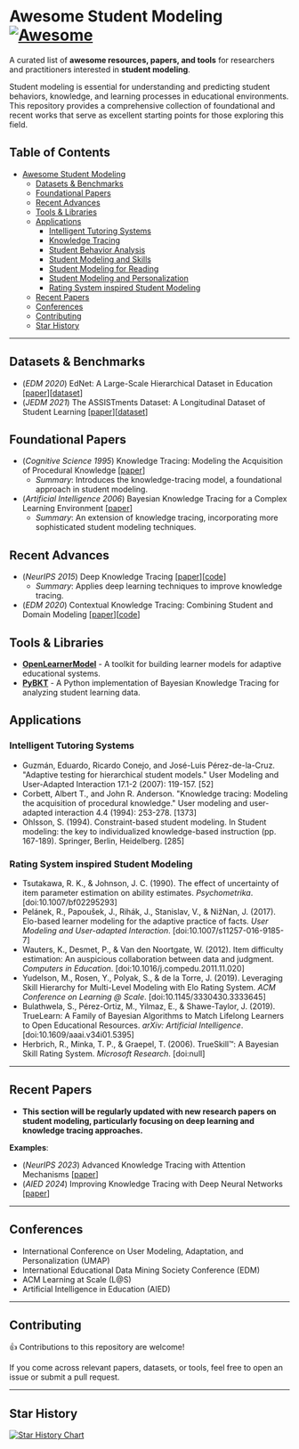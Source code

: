 
# Awesome Student Modeling [![Awesome](https://awesome.re/badge.svg)](https://awesome.re)

A curated list of **awesome resources, papers, and tools** for researchers and practitioners interested in **student modeling**.

Student modeling is essential for understanding and predicting student behaviors, knowledge, and learning processes in educational environments. This repository provides a comprehensive collection of foundational and recent works that serve as excellent starting points for those exploring this field.

## Table of Contents

- [Awesome Student Modeling](#awesome-student-modeling)
  - [Datasets & Benchmarks](#datasets--benchmarks)
  - [Foundational Papers](#foundational-papers)
  - [Recent Advances](#recent-advances)
  - [Tools & Libraries](#tools--libraries)
  - [Applications](#applications)
    - [Intelligent Tutoring Systems](#intelligent-tutoring-systems)
    - [Knowledge Tracing](#knowledge-tracing)
    - [Student Behavior Analysis](#student-behavior-analysis)
    - [Student Modeling and Skills](#student-modeling-and-skills)
    - [Student Modeling for Reading](#student-modeling-for-reading)
    - [Student Modeling and Personalization](#student-modeling-and-personalization)
    - [Rating System inspired Student Modeling](#rating-system-inspired-student-modeling)
  - [Recent Papers](#recent-papers)
  - [Conferences](#conferences)
  - [Contributing](#contributing)
  - [Star History](#star-history)

---

## Datasets & Benchmarks
- (*EDM 2020*) EdNet: A Large-Scale Hierarchical Dataset in Education [[paper](https://example.com)][[dataset](https://example.com)]
- (*JEDM 2021*) The ASSISTments Dataset: A Longitudinal Dataset of Student Learning [[paper](https://example.com)][[dataset](https://example.com)]

## Foundational Papers
- (*Cognitive Science 1995*) Knowledge Tracing: Modeling the Acquisition of Procedural Knowledge [[paper](https://example.com)]
  - *Summary*: Introduces the knowledge-tracing model, a foundational approach in student modeling.
- (*Artificial Intelligence 2006*) Bayesian Knowledge Tracing for a Complex Learning Environment [[paper](https://example.com)]
  - *Summary*: An extension of knowledge tracing, incorporating more sophisticated student modeling techniques.

## Recent Advances
- (*NeurIPS 2015*) Deep Knowledge Tracing [[paper](https://example.com)][[code](https://example.com)]
  - *Summary*: Applies deep learning techniques to improve knowledge tracing.
- (*EDM 2020*) Contextual Knowledge Tracing: Combining Student and Domain Modeling [[paper](https://example.com)][[code](https://example.com)]

## Tools & Libraries
- **[OpenLearnerModel](https://github.com/openlearnermodel)** - A toolkit for building learner models for adaptive educational systems.
- **[PyBKT](https://github.com/CAHLR/pyBKT)** - A Python implementation of Bayesian Knowledge Tracing for analyzing student learning data.

## Applications

### Intelligent Tutoring Systems
- Guzmán, Eduardo, Ricardo Conejo, and José-Luis Pérez-de-la-Cruz. "Adaptive testing for hierarchical student models." User Modeling and User-Adapted Interaction 17.1-2 (2007): 119-157. [52]
- Corbett, Albert T., and John R. Anderson. "Knowledge tracing: Modeling the acquisition of procedural knowledge." User modeling and user-adapted interaction 4.4 (1994): 253-278. [1373]
- Ohlsson, S. (1994). Constraint-based student modeling. In Student modeling: the key to individualized knowledge-based instruction (pp. 167-189). Springer, Berlin, Heidelberg. [285]

### Rating System inspired Student Modeling
- Tsutakawa, R. K., & Johnson, J. C. (1990). The effect of uncertainty of item parameter estimation on ability estimates. *Psychometrika*. [doi:10.1007/bf02295293]
- Pelánek, R., Papoušek, J., Rihák, J., Stanislav, V., & NižNan, J. (2017). Elo-based learner modeling for the adaptive practice of facts. *User Modeling and User-adapted Interaction*. [doi:10.1007/s11257-016-9185-7]
- Wauters, K., Desmet, P., & Van den Noortgate, W. (2012). Item difficulty estimation: An auspicious collaboration between data and judgment. *Computers in Education*. [doi:10.1016/j.compedu.2011.11.020]
- Yudelson, M., Rosen, Y., Polyak, S., & de la Torre, J. (2019). Leveraging Skill Hierarchy for Multi-Level Modeling with Elo Rating System. *ACM Conference on Learning @ Scale*. [doi:10.1145/3330430.3333645]
- Bulathwela, S., Pérez-Ortiz, M., Yilmaz, E., & Shawe-Taylor, J. (2019). TrueLearn: A Family of Bayesian Algorithms to Match Lifelong Learners to Open Educational Resources. *arXiv: Artificial Intelligence*. [doi:10.1609/aaai.v34i01.5395]
- Herbrich, R., Minka, T. P., & Graepel, T. (2006). TrueSkill™: A Bayesian Skill Rating System. *Microsoft Research*. [doi:null]

---

## Recent Papers
- **This section will be regularly updated with new research papers on student modeling, particularly focusing on deep learning and knowledge tracing approaches.**

**Examples**:
- (*NeurIPS 2023*) Advanced Knowledge Tracing with Attention Mechanisms [[paper](https://example.com)]
- (*AIED 2024*) Improving Knowledge Tracing with Deep Neural Networks [[paper](https://example.com)]

---

## Conferences
- International Conference on User Modeling, Adaptation, and Personalization (UMAP)
- International Educational Data Mining Society Conference (EDM)
- ACM Learning at Scale (L@S)
- Artificial Intelligence in Education (AIED)

---

## Contributing
👍 Contributions to this repository are welcome!

If you come across relevant papers, datasets, or tools, feel free to open an issue or submit a pull request.

---

## Star History

[![Star History Chart](https://api.star-history.com/svg?repos=YourUsername/Awesome-Student-Modeling&type=Date)](https://star-history.com/#YourUsername/Awesome-Student-Modeling&Date)

